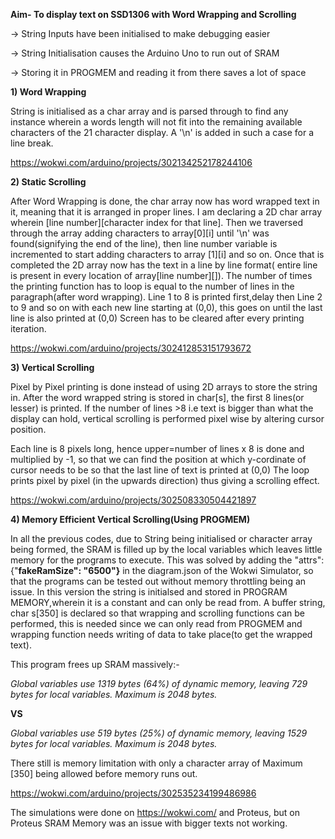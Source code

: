 **Aim- To display text on SSD1306 with Word Wrapping and Scrolling**

-> String Inputs have been initialised to make debugging easier

-> String Initialisation causes the Arduino Uno to run out of SRAM

-> Storing it in PROGMEM and reading it from there saves a lot of space


**1) Word Wrapping**
       
 String is initialised as a char array and is parsed through to find any instance wherein a words length will not fit into the remaining available characters of the 21 character display. A '\n' is added in such a case for a line break. 
 
 https://wokwi.com/arduino/projects/302134252178244106
			 
			 
**2) Static Scrolling**

   After Word Wrapping is done, the char array now has word wrapped text in it, meaning that it is arranged in proper lines. I am declaring a 2D char array wherein [line number][character index for that line].
 Then we traversed through the array adding characters to array[0][i] until '\n' was found(signifying the end of the line), then line number variable is incremented to start adding characters to array [1][i] and so on.
 Once that is completed the 2D array now has the text in a line by line format( entire line is present in every location of array[line number][]). The number of times the printing function has to loop is equal to the number of lines in the paragraph(after word wrapping).
Line 1 to 8 is printed first,delay then Line 2 to 9 and so on with each new line starting at (0,0), this goes on until the last line is also printed at (0,0)
Screen has to be cleared after every printing iteration.

 https://wokwi.com/arduino/projects/302412853151793672

**3) Vertical Scrolling**

   Pixel by Pixel printing is done instead of using 2D arrays to store the string in.
    After the word wrapped string is stored in char[s], the first 8 lines(or lesser) is printed. If the number of lines >8 i.e text is bigger than what the display can hold, vertical scrolling is performed pixel wise by altering cursor position.
		
Each line is 8 pixels long, hence upper=number of lines x 8 is  done and multiplied by -1, so that we can find the position at which y-cordinate of cursor needs to be so that the last line of text is printed at (0,0)
	The loop prints pixel by pixel (in the upwards direction) thus giving a scrolling effect.
	
https://wokwi.com/arduino/projects/302508330504421897
	
**4) Memory Efficient Vertical Scrolling(Using PROGMEM)**
	
In all the previous codes, due to String being initialised or character array being formed, the SRAM is filled up by the local variables which leaves little memory for the programs to execute.
	This was solved by adding the "attrs": {"__fakeRamSize": "6500"}__ in the diagram.json of the Wokwi Simulator, so that the programs can be tested out without memory throttling being an issue. 
In this version the string is initialsed and stored in PROGRAM MEMORY,wherein it is a constant and can only be read from. 
	A buffer string, char s[350] is declared so that wrapping and scrolling functions can be performed, this is needed since we can only read from PROGMEM and wrapping function needs writing of data to take place(to get the wrapped text).
	
  This program frees up SRAM massively:-
	
  *Global variables use 1319 bytes (64%) of dynamic memory, leaving 729 bytes for local variables. Maximum is 2048 bytes.*
	
  **VS**
	
*Global variables use 519 bytes (25%) of dynamic memory, leaving 1529 bytes for local variables. Maximum is 2048 bytes.*

There still is memory limitation with only a character array of Maximum [350] being allowed before memory runs out.

https://wokwi.com/arduino/projects/302535234199486986




The simulations were done on https://wokwi.com/ and Proteus, but on Proteus SRAM Memory was an issue with bigger texts not working.
